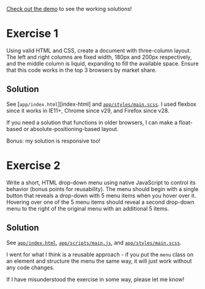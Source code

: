 [Check out the demo][demo] to see the working solutions!

# Exercise 1

Using valid HTML and CSS, create a document with three-column layout. The left and right columns are fixed width, 180px and 200px respectively, and the middle column is liquid, expanding to fill the available space. Ensure that this code works in the top 3 browsers by market share.
 
## Solution

See [`app/index.html`][index-html] and [`app/styles/main.scss`][main.scss]. I used flexbox since it works in IE11+, Chrome since v29, and Firefox since v28.

If you need a solution that functions in older browsers, I can make a float-based or absolute-positioning-based layout.

Bonus: my solution is responsive too!



# Exercise 2

Write a short, HTML drop-down menu using native JavaScript to control its behavior (bonus points for reusability). The menu should begin with a single button that reveals a drop-down with 5 menu items when you hover over it. Hovering over one of the 5 menu items should reveal a second drop-down menu to the right of the original menu with an additional 5 items.

## Solution

See [`app/index.html`][index.html], [`app/scripts/main.js`][main.js], and [`app/styles/main.scss`][main.scss].

I went for what I think is a reusable approach - if you put the `menu` class on an element and structure the menu the same way, it will just work without any code changes.
 
If I have misunderstood the exercise in some way, please let me know!



[demo]: http://vbud.github.io/layout-n-nav/
[index.html]: https://github.com/vbud/layout-n-nav/blob/master/app/index.html
[main.js]: https://github.com/vbud/layout-n-nav/blob/master/app/scripts/main.js
[main.scss]: https://github.com/vbud/layout-n-nav/blob/master/app/styles/main.scss
